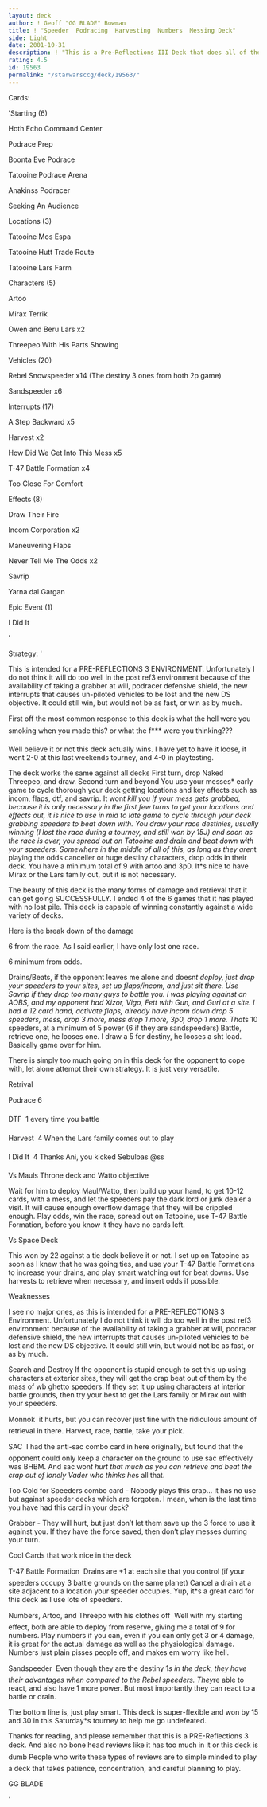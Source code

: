 ```yaml
---
layout: deck
author: ! Geoff "GG BLADE" Bowman
title: ! "Speeder  Podracing  Harvesting  Numbers  Messing Deck"
side: Light
date: 2001-10-31
description: ! "This is a Pre-Reflections III Deck that does all of the above. It races, Harvests, inserts, and most important of all messes and beats down with speeders."
rating: 4.5
id: 19563
permalink: "/starwarsccg/deck/19563/"
---
```

Cards: 

'Starting (6)

Hoth Echo Command Center

Podrace Prep

Boonta Eve Podrace

Tatooine Podrace Arena

Anakinss Podracer

Seeking An Audience


Locations (3)

Tatooine Mos Espa

Tatooine Hutt Trade Route

Tatooine Lars Farm


Characters (5)

Artoo

Mirax Terrik

Owen and Beru Lars x2

Threepeo With His Parts Showing


Vehicles (20)

Rebel Snowspeeder x14 (The destiny 3 ones from hoth 2p game)

Sandspeeder x6


Interrupts (17)

A Step Backward x5

Harvest x2

How Did We Get Into This Mess x5

T-47 Battle Formation x4

Too Close For Comfort


Effects (8)

Draw Their Fire

Incom Corporation x2

Maneuvering Flaps

Never Tell Me The Odds x2

Savrip

Yarna dal Gargan


Epic Event (1)

I Did It

'

Strategy: '

This is intended for a PRE-REFLECTIONS 3 ENVIRONMENT.  Unfortunately I do not think it will do too well in the post ref3 environment because of the availability of taking a grabber at will, podracer defensive shield, the new interrupts that causes un-piloted vehicles to be lost and the new DS objective.  It could still win, but would not be as fast, or win as by much.  


First off the most common response to this deck is what the hell were you smoking when you made this?  or what the f*** were you thinking???


Well believe it or not this deck actually wins.  I have yet to have it loose, it went 2-0 at this last weekends tourney, and 4-0 in playtesting.


The deck works the same against all decks  First turn, drop Naked Threepeo, and draw. Second turn and beyond You use your messes* early game to cycle thorough your deck getting locations and key effects such as incom, flaps, dtf, and savrip.  It won*t kill you if your mess gets grabbed, because it is only necessary in the first few turns to get your locations and effects out, it is nice to use in mid to late game to cycle through your deck grabbing speeders to beat down with.   You draw your race destinies, usually winning (I lost the race during a tourney, and still won by 15J) and soon as the race is over, you spread out on Tatooine and drain and beat down with your speeders.  Somewhere in the middle of all of this, as long as they aren*t playing the odds canceller or huge destiny characters, drop odds in their deck.  You have a minimum total of 9 with artoo and 3p0.  It*s nice to have Mirax or the Lars family out, but it is not necessary.


The beauty of this deck is the many forms of damage and retrieval that it can get going SUCCESSFULLY.  I ended 4 of the 6 games that it has played with no lost pile.  This deck is capable of winning constantly against a wide variety of decks.


Here is the break down of the damage

6 from the race.  As I said earlier, I have only lost one race.

6 minimum from odds.

Drains/Beats, if the opponent leaves me alone and doesn*t deploy, just drop your speeders to your sites, set up flaps/incom, and just sit there.  Use Savrip if they drop too many guys to battle you.  I was playing against an AOBS, and my opponent had Xizor, Vigo, Fett with Gun, and Guri at a site.  I had a 12 card hand, activate flaps, already have incom down drop 5 speeders, mess, drop 3 more, mess drop 1 more, 3p0, drop 1 more.  That*s 10 speeders, at a minimum of 5 power (6 if they are sandspeeders) Battle, retrieve one, he looses one.  I draw a 5 for destiny, he looses a sht load.  Basically game over for him.

There is simply too much going on in this deck for the opponent to cope with, let alone attempt their own strategy.  It is just very versatile.


Retrival

Podrace 6

DTF  1 every time you battle

Harvest  4 When the Lars family comes out to play

I Did It  4 Thanks Ani,  you kicked Sebulbas @ss


Vs Mauls Throne deck and Watto objective

Wait for him to deploy Maul/Watto, then build up your hand, to get 10-12 cards, with a mess, and let the speeders pay the dark lord or junk dealer a visit.  It will cause enough overflow damage that they will be crippled enough.  Play odds, win the race, spread out on Tatooine, use T-47 Battle Formation, before you know it they have no cards left.


Vs Space Deck

This won by 22 against a tie deck believe it or not.  I set up on Tatooine as soon as I knew that he was going ties, and use your T-47 Battle Formations to increase your drains, and play smart watching out for beat downs.  Use harvests to retrieve when necessary, and insert odds if possible.


Weaknesses

I see no major ones, as this is intended for a PRE-REFLECTIONS 3 Environment.  Unfortunately I do not think it will do too well in the post ref3 environment because of the availability of taking a grabber at will, podracer defensive shield, the new interrupts that causes un-piloted vehicles to be lost and the new DS objective.  It could still win, but would not be as fast, or as by much.  


Search and Destroy  If the opponent is stupid enough to set this up using characters at exterior sites, they will get the crap beat out of them by the mass of wb ghetto speeders.  If they set it up using characters at interior battle grounds, then try your best to get the Lars family or Mirax out with your speeders.


Monnok  it hurts, but you can recover just fine with the ridiculous amount of retrieval in there.  Harvest, race, battle, take your pick.


SAC  I had the anti-sac combo card in here originally, but found that the opponent could only keep a character on the ground to use sac effectively was BHBM.  And sac won*t hurt that much as you can retrieve and beat the crap out of lonely Vader who thinks he*s all that.


Too Cold for Speeders combo card - Nobody plays this crap... it has no use but against speeder decks which are forgoten.  I mean, when is the last time you have had this card in your deck?


Grabber - They will hurt, but just don’t let them save up the 3 force to use it against you.  If they have the force saved, then don’t play messes durring your turn.  


Cool Cards that work nice in the deck

T-47 Battle Formation  Drains are +1 at each site that you control (if your speeders occupy 3 battle grounds on the same planet)  Cancel a drain at a site adjacent to a location your speeder occupies.  Yup, it*s a great card for this deck as I use lots of speeders.


Numbers, Artoo, and Threepo with his clothes off  Well with my starting effect, both are able to deploy from reserve, giving me a total of 9 for numbers.  Play numbers if you can, even if you can only get 3 or 4 damage, it is great for the actual damage as well as the physiological damage.  Numbers just plain pisses people off, and makes em worry like hell.


Sandspeeder  Even though they are the destiny 1*s in the deck, they have their advantages when compared to the Rebel speeders.  They*re able to react, and also have 1 more power.  But most importantly they can react to a battle or drain.


The bottom line is, just play smart.  This deck is super-flexible and won by 15 and 30 in this Saturday*s tourney to help me go undefeated.


Thanks for reading, and please remember that this is a PRE-Reflections 3 deck.  And also no bone head reviews like it has too much in it  or this deck is dumb  People who write these types of reviews are to simple minded to play a deck that takes patience, concentration, and careful planning to play.  

GG BLADE

'
